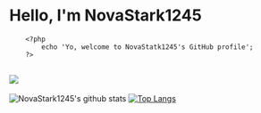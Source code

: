 # Hello, I'm NovaStark1245
```
    <?php
        echo 'Yo, welcome to NovaStatk1245's GitHub profile';
    ?>
```
![](https://komarev.com/ghpvc/?username=NovaStark1234&color=green)
---
![NovaStark1245's github stats](https://github-readme-stats.vercel.app/api/?username=NovaStark1234&show_icons=true&hide_border=true&theme=algolia&count_private=true)
[![Top Langs](https://github-readme-stats.vercel.app/api/top-langs/?username=NovaStark1234&show_icons=true&hide_border=true&theme=algolia&count_private=true)](https://github.com/NovaStark1234)
<!--
